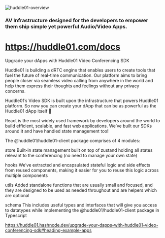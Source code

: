 ![huddle01-overview](https://user-images.githubusercontent.com/45092543/212680793-31ab7c31-ca3a-4c99-9c85-4539afc85a23.png)

### AV Infrastructure designed for the developers to empower them ship simple yet powerful Audio/Video Apps.


# https://huddle01.com/docs

Upgrade your dApps with Huddle01 Video Conferencing SDK

Huddle01 is building a dRTC engine that enables users to create tools that fuel the future of real-time communication. Our platform aims to bring people closer via seamless video calling from anywhere in the world and help them express their thoughts and feelings without any privacy concerns.

Huddle01’s Video SDK is built upon the infrastructure that powers Huddle01 platform. So now you can create your dApp that can be as powerful as the Huddle01 dApp itself 🎥

React is the most widely used framework by developers around the world to build efficient, scalable, and fast web applications. We’ve built our SDKs around it and have handled state management too!

The @huddle01/huddle01-client package comprises of 4 modules:

store Built-in state management built on top of zustand holding all states relevant to the conferencing (no need to manage your own state)

hooks We’ve extracted and encapsulated stateful logic and side effects from reused components, making it easier for you to reuse this logic across multiple components

utils Added standalone functions that are usually small and focused, and they are designed to be used as needed throughout and are helpers which are optional

schema This includes useful types and interfaces that will give you access to datatypes while implementing the @huddle01/huddle01-client package in Typescript

https://huddle01.hashnode.dev/upgrade-your-dapps-with-huddle01-video-conferencing-sdk#heading-example-apps
